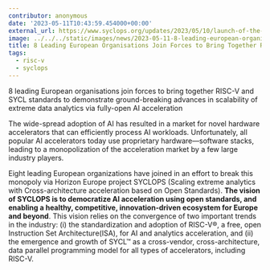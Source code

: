 ```yaml
---
contributor: anonymous
date: '2023-05-11T10:43:59.454000+00:00'
external_url: https://www.syclops.org/updates/2023/05/10/launch-of-the-new-horizon-europe-project-syclops
image: ../../../static/images/news/2023-05-11-8-leading-european-organisations-join-forces-to-bring-together-risc-v-and-sycl-standards.webp
title: 8 Leading European Organisations Join Forces to Bring Together RISC-V and SYCL Standards
tags:
  - risc-v
  - syclops
---
```


8 leading European organisations join forces to bring together RISC-V and SYCL standards to demonstrate ground-breaking
advances in scalability of extreme data analytics via fully-open AI acceleration

The wide-spread adoption of AI has resulted in a market for novel hardware accelerators that can efficiently process AI
workloads. Unfortunately, all popular AI accelerators today use proprietary hardware—software stacks, leading to a
monopolization of the acceleration market by a few large industry players.

Eight leading European organizations have joined in an effort to break this monopoly via Horizon Europe project
SYCLOPS (Scaling extreme analytics with Cross-architecture acceleration based on Open Standards). **The vision of
SYCLOPS is to democratize AI acceleration using open standards, and enabling a healthy, competitive, innovation-driven
ecosystem for Europe and beyond**. This vision relies on the convergence of two important trends in the industry: (i)
the standardization and adoption of RISC-V®, a free, open Instruction Set Architecture(ISA), for AI and analytics
acceleration, and (ii) the emergence and growth of SYCL™ as a cross-vendor, cross-architecture, data parallel
programming model for all types of accelerators, including RISC-V.
